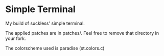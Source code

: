 # Simple Terminal
My build of suckless' simple terminal.

The applied patches are in patches/. Feel free to remove that directory in your fork.

The colorscheme used is paradise (st.colors.c)
